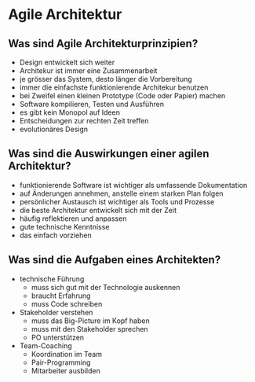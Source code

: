 # Agile Architektur

## Was sind Agile Architekturprinzipien?
* Design entwickelt sich weiter
* Architekur ist immer eine Zusammenarbeit
* je grösser das System, desto länger die Vorbereitung
* immer die einfachste funktionierende Architekur benutzen
* bei Zweifel einen kleinen Prototype (Code oder Papier) machen
* Software kompilieren, Testen und Ausführen
* es gibt kein Monopol auf Ideen
* Entscheidungen zur rechten Zeit treffen
* evolutionäres Design

## Was sind die Auswirkungen einer agilen Architektur?
* funktionierende Software ist wichtiger als umfassende Dokumentation
* auf Änderungen annehmen, anstelle einem starken Plan folgen
* persönlicher Austausch ist wichtiger als Tools und Prozesse
* die beste Architektur entwickelt sich mit der Zeit
* häufig reflektieren und anpassen
* gute technische Kenntnisse
* das einfach vorziehen

## Was sind die Aufgaben eines Architekten?
* technische Führung
    * muss sich gut mit der Technologie auskennen
    * braucht Erfahrung
    * muss Code schreiben
* Stakeholder verstehen
    * muss das Big-Picture im Kopf haben
    * muss mit den Stakeholder sprechen
    * PO unterstützen
* Team-Coaching
    * Koordination im Team
    * Pair-Programming
    * Mitarbeiter ausbilden

